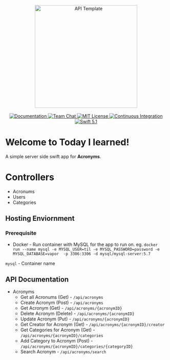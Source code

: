 <p align="center">
    <img src="https://user-images.githubusercontent.com/1342803/36623515-7293b4ec-18d3-11e8-85ab-4e2f8fb38fbd.png" width="320" alt="API Template">
    <br>
    <br>
    <a href="http://docs.vapor.codes/3.0/">
        <img src="http://img.shields.io/badge/read_the-docs-2196f3.svg" alt="Documentation">
    </a>
    <a href="https://discord.gg/vapor">
        <img src="https://img.shields.io/discord/431917998102675485.svg" alt="Team Chat">
    </a>
    <a href="LICENSE">
        <img src="http://img.shields.io/badge/license-MIT-brightgreen.svg" alt="MIT License">
    </a>
    <a href="https://circleci.com/gh/vapor/api-template">
        <img src="https://circleci.com/gh/vapor/api-template.svg?style=shield" alt="Continuous Integration">
    </a>
    <a href="https://swift.org">
        <img src="http://img.shields.io/badge/swift-5.1-brightgreen.svg" alt="Swift 5.1">
    </a>
</p>

# Welcome to Today I learned!

A simple server side swift app for **Acronyms**.

# Controllers

- Acronums
- Users
- Categories

## Hosting Enviornment

### Prerequisite
- Docker - Run container with MySQL for the app to run on.
eg. `docker run --name mysql -e MYSQL_USER=til -e MYSQL_PASSWORD=password -e MYSQL_DATABASE=vapor  -p 3306:3306 -d mysql/mysql-server:5.7`

`mysql` - Container name

## API Documentation

- Acronyms
	- Get all Acronums (Get) - `/api/acronyms`
	- Create Acronym (Post) - `/api/acronyms`
	- Get Acronym (Get) - `/api/acronyms/{acronymID}`
	- Delete Acronym (Delete) - `/api/acronyms/{acronymID}`
	- Update Acronym (Put) - `/api/acronyms/{acronymID}`
	- Get Creator for Acronym (Get) - `/api/acronyms/{acronymID}/creator`
	- Get Categories for Acronym (Get) - `/api/acronyms/{acronymID}/categories`
	- Add Category to Acronym (Post) - `/api/acronyms/{acronymID}/categories/{categoryID}`
	- Search Acronym -  `/api/acronyms/search`
